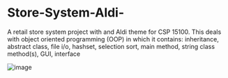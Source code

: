 # Store-System-Aldi-

A retail store system project with and Aldi theme for CSP 15100. 
This deals with object oriented programming (OOP) in which it contains:
inheritance,
abstract class,
file i/o,
hashset,
selection sort,
main method,
string class method(s),
GUI,
interface

![image](https://user-images.githubusercontent.com/82007933/172510389-cbf42738-b3a1-40ad-941f-adc1c1c7a685.png)
